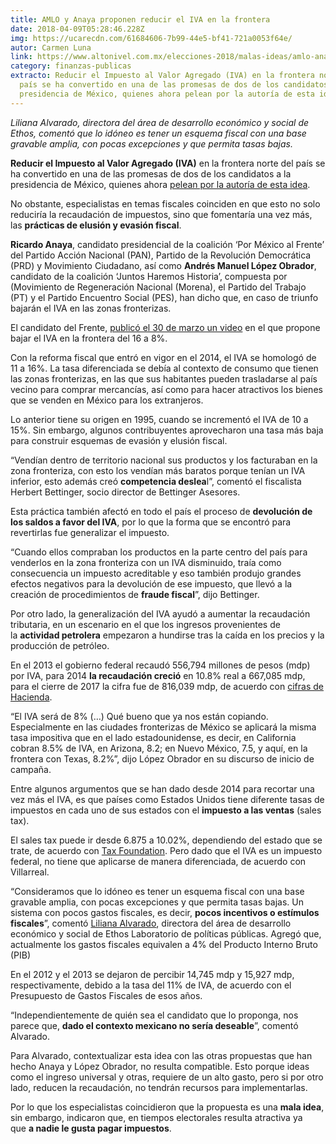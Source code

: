 ```yaml
---
title: AMLO y Anaya proponen reducir el IVA en la frontera
date: 2018-04-09T05:28:46.228Z
img: https://ucarecdn.com/61684606-7b99-44e5-bf41-721a0053f64e/
autor: Carmen Luna
link: https://www.altonivel.com.mx/elecciones-2018/malas-ideas/amlo-anaya-iva-en-la-frontera/
category: finanzas-publicas
extracto: Reducir el Impuesto al Valor Agregado (IVA) en la frontera norte del
  país se ha convertido en una de las promesas de dos de los candidatos a la
  presidencia de México, quienes ahora pelean por la autoría de esta idea.
---
```

*Liliana Alvarado, directora del área de desarrollo económico y social de Ethos, comentó que lo idóneo es tener un esquema fiscal con una base gravable amplia, con pocas excepciones y que permita tasas bajas.*

**Reducir el Impuesto al Valor Agregado (IVA)** en la frontera norte del país se ha convertido en una de las promesas de dos de los candidatos a la presidencia de México, quienes ahora [pelean por la autoría de esta idea](https://www.altonivel.com.mx/elecciones-2018/candidatos/reducir-el-iva-amlo-anaya/).

No obstante, especialistas en temas fiscales coinciden en que esto no solo reduciría la recaudación de impuestos, sino que fomentaría una vez más, las **prácticas de elusión y evasión fiscal**.

**Ricardo Anaya**, candidato presidencial de la coalición ‘Por México al Frente’ del Partido Acción Nacional (PAN), Partido de la Revolución Democrática (PRD) y Movimiento Ciudadano, así como **Andrés Manuel López Obrador**, candidato de la coalición ‘Juntos Haremos Historia’, compuesta por (Movimiento de Regeneración Nacional (Morena), el Partido del Trabajo (PT) y el Partido Encuentro Social (PES), han dicho que, en caso de triunfo bajarán el IVA en las zonas fronterizas.

El candidato del Frente, [publicó el 30 de marzo un video](https://www.youtube.com/watch?v=mGFNFowjkZ0) en el que propone bajar el IVA en la frontera del 16 a 8%.

Con la reforma fiscal que entró en vigor en el 2014, el IVA se homologó de 11 a 16%. La tasa diferenciada se debía al contexto de consumo que tienen las zonas fronterizas, en las que sus habitantes pueden trasladarse al país vecino para comprar mercancías, así como para hacer atractivos los bienes que se venden en México para los extranjeros.

Lo anterior tiene su origen en 1995, cuando se incrementó el IVA de 10 a 15%. Sin embargo, algunos contribuyentes aprovecharon una tasa más baja para construir esquemas de evasión y elusión fiscal.

“Vendían dentro de territorio nacional sus productos y los facturaban en la zona fronteriza, con esto los vendían más baratos porque tenían un IVA inferior, esto además creó **competencia deslea**l”, comentó el fiscalista Herbert Bettinger, socio director de Bettinger Asesores.

Esta práctica también afectó en todo el país el proceso de **devolución de los saldos a favor del IVA**, por lo que la forma que se encontró para revertirlas fue generalizar el impuesto.

“Cuando ellos compraban los productos en la parte centro del país para venderlos en la zona fronteriza con un IVA disminuido, traía como consecuencia un impuesto acreditable y eso también produjo grandes efectos negativos para la devolución de ese impuesto, que llevó a la creación de procedimientos de **fraude fiscal**”, dijo Bettinger.

Por otro lado, la generalización del IVA ayudó a aumentar la recaudación tributaria, en un escenario en el que los ingresos provenientes de la **actividad petrolera** empezaron a hundirse tras la caída en los precios y la producción de petróleo.

En el 2013 el gobierno federal recaudó 556,794 millones de pesos (mdp) por IVA, para 2014 **la recaudación creció** en 10.8% real a 667,085 mdp, para el cierre de 2017 la cifra fue de 816,039 mdp, de acuerdo con [cifras de Hacienda](http://www.sat.gob.mx/cifras_sat/Paginas/inicio.html).

“El IVA será de 8% (…) Qué bueno que ya nos están copiando. Especialmente en las ciudades fronterizas de México se aplicará la misma tasa impositiva que en el lado estadounidense, es decir, en California cobran 8.5% de IVA, en Arizona, 8.2; en Nuevo México, 7.5, y aquí, en la frontera con Texas, 8.2%”, dijo López Obrador en su discurso de inicio de campaña.

Entre algunos argumentos que se han dado desde 2014 para recortar una vez más el IVA, es que países como Estados Unidos tiene diferente tasas de impuestos en cada uno de sus estados con el **impuesto a las ventas** (sales tax).

El sales tax puede ir desde 6.875 a 10.02%, dependiendo del estado que se trate, de acuerdo con [Tax Foundation](https://taxfoundation.org/). Pero dado que el IVA es un impuesto federal, no tiene que aplicarse de manera diferenciada, de acuerdo con Villarreal.

“Consideramos que lo idóneo es tener un esquema fiscal con una base gravable amplia, con pocas excepciones y que permita tasas bajas. Un sistema con pocos gastos fiscales, es decir, **pocos incentivos o estímulos fiscales**”, comentó [Liliana Alvarado](https://www.ethos.org.mx/es/nosotros/equipo/liliana-alvarado/), directora del área de desarrollo económico y social de Ethos Laboratorio de políticas públicas. Agregó que, actualmente los gastos fiscales equivalen a 4% del Producto Interno Bruto (PIB)

En el 2012 y el 2013 se dejaron de percibir 14,745 mdp y 15,927 mdp, respectivamente, debido a la tasa del 11% de IVA, de acuerdo con el Presupuesto de Gastos Fiscales de esos años.

“Independientemente de quién sea el candidato que lo proponga, nos parece que, **dado el contexto mexicano no sería deseable**”, comentó Alvarado.

Para Alvarado, contextualizar esta idea con las otras propuestas que han hecho Anaya y López Obrador, no resulta compatible. Esto porque ideas como el ingreso universal y otras, requiere de un alto gasto, pero si por otro lado, reducen la recaudación, no tendrán recursos para implementarlas.

Por lo que los especialistas coincidieron que la propuesta es una **mala idea**, sin embargo, indicaron que, en tiempos electorales resulta atractiva ya que **a nadie le gusta pagar impuestos**.